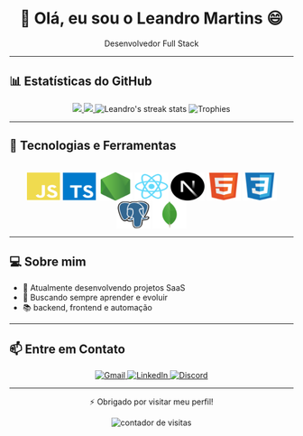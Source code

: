 <h1 align="center">👋 Olá, eu sou o Leandro Martins 😄</h1>

<p align="center">Desenvolvedor Full Stack </p>

---

## 📊 Estatísticas do GitHub

<div align="center">

  <a href="https://github.com/lean123456">
    <img height="180em" src="https://github-readme-stats.vercel.app/api?username=lean123456&show_icons=true&theme=tokyonight&include_all_commits=true&count_private=true"/>
    <img height="180em" src="https://github-readme-stats.vercel.app/api/top-langs/?username=lean123456&layout=compact&langs_count=6&theme=tokyonight"/>
  </a>

  <img src="https://github-readme-streak-stats.herokuapp.com/?user=lean123456&theme=tokyonight" alt="Leandro's streak stats"/>
  
  <img src="https://github-profile-trophy.vercel.app/?username=lean123456&theme=tokyonight&row=1&column=6" alt="Trophies"/>

</div>

---

## 🚀 Tecnologias e Ferramentas

<div align="center" style="display: inline_block"><br>

  <img align="center" alt="JavaScript" height="50" width="60" src="https://raw.githubusercontent.com/devicons/devicon/master/icons/javascript/javascript-plain.svg">
  <img align="center" alt="TypeScript" height="50" width="60" src="https://raw.githubusercontent.com/devicons/devicon/master/icons/typescript/typescript-original.svg">
  <img align="center" alt="NodeJS" height="50" width="60" src="https://raw.githubusercontent.com/devicons/devicon/master/icons/nodejs/nodejs-original.svg">
  <img align="center" alt="React" height="50" width="60" src="https://raw.githubusercontent.com/devicons/devicon/master/icons/react/react-original.svg">
  <img align="center" alt="NextJS" height="50" width="60" src="https://raw.githubusercontent.com/devicons/devicon/master/icons/nextjs/nextjs-original.svg">
  <img align="center" alt="HTML5" height="50" width="60" src="https://raw.githubusercontent.com/devicons/devicon/master/icons/html5/html5-original.svg">
  <img align="center" alt="CSS3" height="50" width="60" src="https://raw.githubusercontent.com/devicons/devicon/master/icons/css3/css3-original.svg">
  <img align="center" alt="PostgreSQL" height="50" width="60" src="https://raw.githubusercontent.com/devicons/devicon/master/icons/postgresql/postgresql-original.svg">
  <img align="center" alt="MongoDB" height="50" width="60" src="https://raw.githubusercontent.com/devicons/devicon/master/icons/mongodb/mongodb-original.svg">

</div>

---

## 💻 Sobre mim

- 💼 Atualmente desenvolvendo projetos  SaaS
- 🎯 Buscando sempre aprender e evoluir
- 📚  backend, frontend e automação

---

## 📫 Entre em Contato

<div align="center">

  <a href="mailto:leandromartins5020@gmail.com" target="_blank">
    <img src="https://img.shields.io/badge/Gmail-333333?style=for-the-badge&logo=gmail&logoColor=white" alt="Gmail"/>
  </a>

  <a href="https://www.linkedin.com/in/SEU_LINKEDIN_AQUI/" target="_blank">
    <img src="https://img.shields.io/badge/LinkedIn-0077B5?style=for-the-badge&logo=linkedin&logoColor=white" alt="LinkedIn"/>
  </a>

  <a href="https://discord.com/users/SEU_ID_AQUI" target="_blank">
    <img src="https://img.shields.io/badge/Discord-7289DA?style=for-the-badge&logo=discord&logoColor=white" alt="Discord"/>
  </a>

</div>

---

<p align="center">⚡ Obrigado por visitar meu perfil!</p>

<p align="center">
  <img src="https://profile-counter.glitch.me/lean123456/count.svg" alt="contador de visitas"/>
</p>

